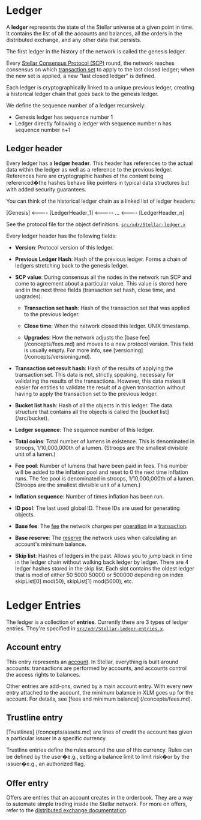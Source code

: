 # Ledger
A **ledger** represents the state of the Stellar universe at a given point in time. It contains the list of all the accounts and balances, all the orders in the distributed exchange, and any other data that persists.

The first ledger in the history of the network is called the genesis ledger.

Every [Stellar Consensus Protocol (SCP)](https://www.stellar.org/papers/stellar-consensus-protocol.pdf) round, the network reaches consensus on which [transaction set](/concepts/transactions.md#transaction-set) to apply to the last closed ledger; when the new set is applied, a new "last closed ledger" is defined.

Each ledger is cryptographically linked to a unique previous ledger, creating a historical ledger chain that goes back to the genesis ledger. 

We define the sequence number of a ledger recursively:
* Genesis ledger has sequence number 1
* Ledger directly following a ledger with sequence number n has sequence number n+1

## Ledger header 
Every ledger has a **ledger header**. This header has references to the actual data within the ledger as well as a reference to the previous ledger. References here are cryptographic hashes of the content being referenced�the hashes behave like pointers in typical data structures but with added security guarantees.

You can think of the historical ledger chain as a linked list of ledger headers:

[Genesis] <---- [LedgerHeader_1] <----- ... <---- [LedgerHeader_n]

See the protocol file for the object definitions.
[`src/xdr/Stellar-ledger.x`](../xdr/Stellar-ledger.x)

Every ledger header has the following fields:

- **Version**: Protocol version of this ledger.

- **Previous Ledger Hash**: Hash of the previous ledger. Forms a chain of ledgers stretching back to the genesis ledger.

- **SCP value**: During consensus all the nodes in the network run SCP and come to agreement about a particular value. This value is stored here and in the next three fields (transaction set hash, close time, and upgrades).

  - **Transaction set hash**: Hash of the transaction set that was applied to the previous ledger.

  - **Close time**: When the network closed this ledger. UNIX timestamp.

  - **Upgrades**: How the network adjusts the [base fee] (/concepts/fees.md) and moves to a new protocol version. This field is usually empty. For more info, see [versioning] (/concepts/versioning.md).

- **Transaction set result hash**: Hash of the results of applying the transaction set. This data is not, strictly speaking, necessary for validating the results of the transactions. However, this data makes it easier for entities to validate the result of a given transaction without having to apply the transaction set to the previous ledger. 

- **Bucket list hash**: Hash of all the objects in this ledger. The data structure that contains all the objects is called the [bucket list] (/src/bucket). 

- **Ledger sequence**: The sequence number of this ledger.
 
- **Total coins**: Total number of lumens in existence. This is denominated in stroops, 1/10,000,000th of a lumen. (Stroops are the smallest divisible unit of a lumen.)

- **Fee pool**: Number of lumens that have been paid in fees. This number will be added to the inflation pool and reset to 0 the next time inflation runs. The fee pool is denominated in stroops, 1/10,000,000th of a lumen. (Stroops are the smallest divisible unit of a lumen.)

- **Inflation sequence**: Number of times inflation has been run.
 
- **ID pool**: The last used global ID. These IDs are used for generating objects.

- **Base fee**: The [fee](/concepts/fees.md) the network charges per [operation](/docs/operations.md) in a [transaction](/docs/transaction.md).
- **Base reserve**: The [reserve](/concepts/fees.md) the network uses when calculating an account's minimum balance.
- **Skip list**: Hashes of ledgers in the past. Allows you to jump back in time in the ledger chain without walking back ledger by ledger. There are 4 ledger hashes stored in the skip list. Each slot contains the oldest ledger that is mod of either 50  5000  50000 or 500000 depending on index skipList[0] mod(50), skipList[1] mod(5000), etc.

 

# Ledger Entries

The ledger is a collection of **entries**. Currently there are 3 types of ledger entries. They're specified in
[`src/xdr/Stellar-ledger-entries.x`](../xdr/Stellar-ledger-entries.x).

## Account entry
This entry represents an [account](/concepts/accounts.md). In Stellar, everything is built around accounts: transactions are performed by accounts, and accounts control the access rights to balances.

Other entries are add-ons, owned by a main account entry. With every new entry
attached to the account, the minimum balance in XLM goes up for the
account. For details, see [fees and minimum balance] (/concepts/fees.md).

## Trustline entry
[Trustlines] (/concepts/assets.md) are lines of credit the account has given a particular issuer in a specific currency.

Trustline entries define the rules around the use of this currency. Rules can be defined by the user�e.g., setting a balance limit to limit risk�or by the issuer�e.g., an authorized flag.

## Offer entry
Offers are entries that an account creates in the orderbook. They are a way to automate simple trading inside the Stellar network. For more on offers, refer to the [distributed exchange documentation](/concepts/exchange.md).


